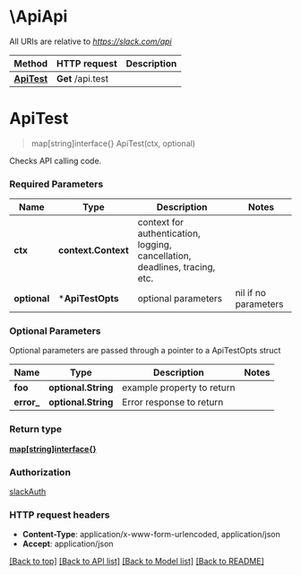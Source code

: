 # \ApiApi

All URIs are relative to *https://slack.com/api*

Method | HTTP request | Description
------------- | ------------- | -------------
[**ApiTest**](ApiApi.md#ApiTest) | **Get** /api.test | 


# **ApiTest**
> map[string]interface{} ApiTest(ctx, optional)


Checks API calling code.

### Required Parameters

Name | Type | Description  | Notes
------------- | ------------- | ------------- | -------------
 **ctx** | **context.Context** | context for authentication, logging, cancellation, deadlines, tracing, etc.
 **optional** | ***ApiTestOpts** | optional parameters | nil if no parameters

### Optional Parameters
Optional parameters are passed through a pointer to a ApiTestOpts struct

Name | Type | Description  | Notes
------------- | ------------- | ------------- | -------------
 **foo** | **optional.String**| example property to return | 
 **error_** | **optional.String**| Error response to return | 

### Return type

[**map[string]interface{}**](interface{}.md)

### Authorization

[slackAuth](../README.md#slackAuth)

### HTTP request headers

 - **Content-Type**: application/x-www-form-urlencoded, application/json
 - **Accept**: application/json

[[Back to top]](#) [[Back to API list]](../README.md#documentation-for-api-endpoints) [[Back to Model list]](../README.md#documentation-for-models) [[Back to README]](../README.md)

